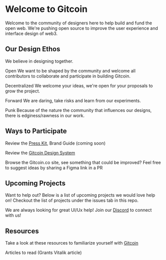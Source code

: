 

# Welcome to Gitcoin


Welcome to the community of designers here to help build and fund the open web. We're pushing open source to improve the user experience and interface design of web3.


## Our Design Ethos

We believe in designing together.

Open
We want to be shaped by the community and welcome all contributors to collaborate and participate in building Gitcoin. 

Decentralized
We welcome your ideas, we're open for your proposals to grow the project.

Forward
We are daring, take risks and learn from our experiments.

Punk
Because of the nature the community that influences our designs, there is edginess/rawness in our work.



## Ways to Participate

Review the [Press Kit](https://gitcoin.co/press), Brand Guide (coming soon)

Review the [Gitcoin Design System](https://www.figma.com/file/JTzaUKVxnGEmlaD3L8KsSm/Gitcoin-Design-System?node-id=0%3A1)

Browse the Gitcoin.co site, see something that could be improved? Feel free to suggest ideas by sharing a Figma link in a PR



## Upcoming Projects

Want to help out? Below is a list of upcoming projects we would love help on!
Checkout the list of projects under the issues tab in this repo. 

We are always looking for great UI/Ux help! Join our [Discord](https://gitcoin.co/discord) to connect with us!



## Resources

Take a look at these resources to familiarize yourself with [Gitcoin](https://gitcoin.co/)

Articles to read (Grants Vitalik article)
